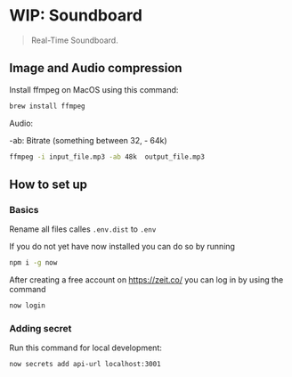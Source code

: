# WIP: Soundboard

> Real-Time Soundboard.

## Image and Audio compression

Install ffmpeg on MacOS using this command:

```bash
brew install ffmpeg
```

Audio:

-ab: Bitrate (something between 32, - 64k)

```bash
ffmpeg -i input_file.mp3 -ab 48k  output_file.mp3
```


## How to set up

### Basics

Rename all files calles ``.env.dist`` to ``.env``

If you do not yet have now installed you can do so by running

```bash
npm i -g now
```

After creating a free account on https://zeit.co/ you can log in by using the command

```bash
now login
```

### Adding secret

Run this command for local development:

```bash
now secrets add api-url localhost:3001
```
